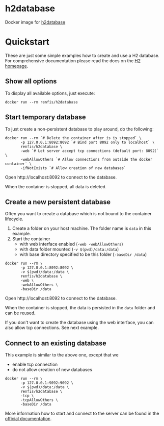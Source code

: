 # h2database
Docker image for [h2database](https://www.h2database.com/)

# Quickstart

These are just some simple examples how to create and use a H2 database. For comprehensive documentation
please read the docs on the [H2 homepage](https://h2database.com/html/main.html).

## Show all options

To display all available options, just execute:

    docker run --rm renfis/h2database

## Start temporary database

To just create a non-persistent database to play around, do the following:
```shell script
docker run --rm `# Delete the container after is is stopped` \
       -p 127.0.0.1:8092:8092 `# Bind port 8092 only to localhost` \
       renfis/h2database \
       -web `# Let server accept tcp connections (default port: 8092)` \
       -webAllowOthers `# Allow connections from outside the docker container` \
       -ifNotExists `# Allow creation of new databases`
```

Open http://localhost:8092 to connect to the database.

When the container is stopped, all data is deleted. 

## Create a new persistent database

Often you want to create a database which is not bound to the container lifecycle.

1. Create a folder on your host machine. The folder name is `data` in this example.
2. Start the container
   - with web interface enabled (`-web -webAllowOthers`)
   - with data folder mounted (`-v $(pwd)/data:/data`)
   - with base directory specified to be this folder (`-baseDir /data`)

```shell script
docker run --rm \
       -p 127.0.0.1:8092:8092 \
       -v $(pwd)/data:/data \
       renfis/h2database \
       -web \
       -webAllowOthers \
       -baseDir /data
```

Open http://localhost:8092 to connect to the database.

When the container is stopped, the data is persisted in the `data` folder and can be reused.

If you don't want to create the database using the web interface, you can also allow tcp connections. See next example. 

## Connect to an existing database

This example is similar to the above one, except that we 
- enable tcp connection
- do not allow creation of new databases 

```shell script
docker run --rm \
       -p 127.0.0.1:9092:9092 \
       -v $(pwd)/data:/data \
       renfis/h2database \
       -tcp \
       -tcpAllowOthers \
       -baseDir /data
```

More information how to start and connect to the server can be found in the [official documentation](https://h2database.com/html/tutorial.html#using_server).
